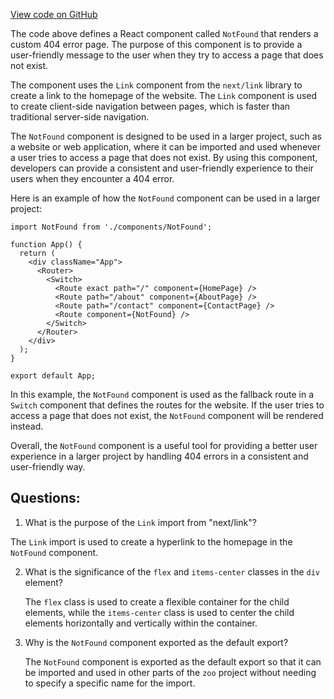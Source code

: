 [View code on GitHub](zoo-labs/zoo/blob/master/core/src/pages/404.tsx)

The code above defines a React component called `NotFound` that renders a custom 404 error page. The purpose of this component is to provide a user-friendly message to the user when they try to access a page that does not exist. 

The component uses the `Link` component from the `next/link` library to create a link to the homepage of the website. The `Link` component is used to create client-side navigation between pages, which is faster than traditional server-side navigation. 

The `NotFound` component is designed to be used in a larger project, such as a website or web application, where it can be imported and used whenever a user tries to access a page that does not exist. By using this component, developers can provide a consistent and user-friendly experience to their users when they encounter a 404 error. 

Here is an example of how the `NotFound` component can be used in a larger project:

```
import NotFound from './components/NotFound';

function App() {
  return (
    <div className="App">
      <Router>
        <Switch>
          <Route exact path="/" component={HomePage} />
          <Route path="/about" component={AboutPage} />
          <Route path="/contact" component={ContactPage} />
          <Route component={NotFound} />
        </Switch>
      </Router>
    </div>
  );
}

export default App;
```

In this example, the `NotFound` component is used as the fallback route in a `Switch` component that defines the routes for the website. If the user tries to access a page that does not exist, the `NotFound` component will be rendered instead. 

Overall, the `NotFound` component is a useful tool for providing a better user experience in a larger project by handling 404 errors in a consistent and user-friendly way.
## Questions: 
 1. What is the purpose of the `Link` import from "next/link"?
   
   The `Link` import is used to create a hyperlink to the homepage in the `NotFound` component.

2. What is the significance of the `flex` and `items-center` classes in the `div` element?
   
   The `flex` class is used to create a flexible container for the child elements, while the `items-center` class is used to center the child elements horizontally and vertically within the container.

3. Why is the `NotFound` component exported as the default export?
   
   The `NotFound` component is exported as the default export so that it can be imported and used in other parts of the `zoo` project without needing to specify a specific name for the import.